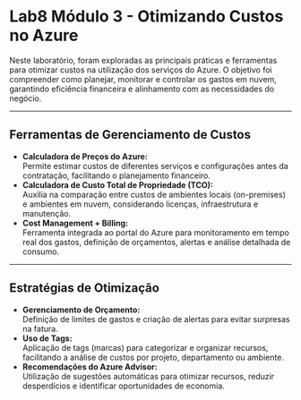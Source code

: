 # Lab8 Módulo 3 - Otimizando Custos no Azure

Neste laboratório, foram exploradas as principais práticas e ferramentas para otimizar custos na utilização dos serviços do Azure. O objetivo foi compreender como planejar, monitorar e controlar os gastos em nuvem, garantindo eficiência financeira e alinhamento com as necessidades do negócio.

---

## Ferramentas de Gerenciamento de Custos

- **Calculadora de Preços do Azure:**  
  Permite estimar custos de diferentes serviços e configurações antes da contratação, facilitando o planejamento financeiro.
- **Calculadora de Custo Total de Propriedade (TCO):**  
  Auxilia na comparação entre custos de ambientes locais (on-premises) e ambientes em nuvem, considerando licenças, infraestrutura e manutenção.
- **Cost Management + Billing:**  
  Ferramenta integrada ao portal do Azure para monitoramento em tempo real dos gastos, definição de orçamentos, alertas e análise detalhada de consumo.

---

## Estratégias de Otimização

- **Gerenciamento de Orçamento:**  
  Definição de limites de gastos e criação de alertas para evitar surpresas na fatura.
- **Uso de Tags:**  
  Aplicação de tags (marcas) para categorizar e organizar recursos, facilitando a análise de custos por projeto, departamento ou ambiente.
- **Recomendações do Azure Advisor:**  
  Utilização de sugestões automáticas para otimizar recursos, reduzir desperdícios e identificar oportunidades de economia.
